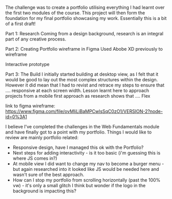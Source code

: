 The challenge was to create a portfolio utilising everything I had learnt over the first two modules of the course. 
This project will then form the foundation for my final portfolio showcasing my work. Essentially this is a bit of a first draft!

Part 1: Research
Coming from a design background, research is an integral part of any creative process.  


Part 2: Creating Portfolio wireframe in Figma
Used Abobe XD previously to wireframe 

Interactive prototype


Part 3: The Build 
I initially started building at desktop view, as I felt that it would be good to lay out the most complex structures within the design. However it did mean that I had to revist and retrace my steps to ensure that ....
responsive at each screen width.
Lesson learnt here to approach projects from a mobile first approach as research shows that ....
Flex 


link to figma wireframe: 
https://www.figma.com/file/ovMIiLiBaMPCwlsSqC0zO1/VERSION-2?node-id=0%3A1


I believe I've completed the challenges in the Web Fundamentals module and have finally got to a point with my portfolio. Things I would like to review are mainly portfolio related: 
- Responsive design, have I managed this ok with the Portfolio? 
- Next steps for adding interactivity - is it too basic (i'm guessing this is where JS comes in?) 
- At mobile view I did want to change my nav to become a burger menu - but again researched into it looked like JS would be needed here and wasn't sure of the best approach. 
- How can I stop my portfolio from scrolling horizontally (past the 100% vw) - it's only a small glitch I think but wonder if the logo in the background is impacting this? 